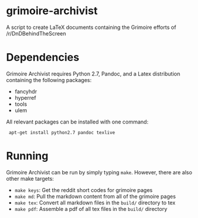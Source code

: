 # grimoire-archivist
A script to create LaTeX documents containing the Grimoire efforts of /r/DnDBehindTheScreen

# Dependencies
Grimoire Archivist requires Python 2.7, Pandoc, and a Latex distribution containing the following packages:

 * fancyhdr
 * hyperref
 * tools
 * ulem

 All relevant packages can be installed with one command:

     apt-get install python2.7 pandoc texlive


# Running
Grimoire Archivist can be run by simply typing `make`. However, there are also other make targets:

 * `make keys`: Get the reddit short codes for grimoire pages
 * `make md`: Pull the markdown content from all of the grimoire pages
 * `make tex`: Convert all markdown files in the `build/` directory to tex
 * `make pdf`: Assemble a pdf of all tex files in the `build/` directory
